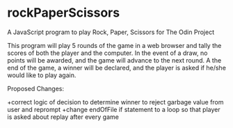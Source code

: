 # rockPaperScissors
A JavaScript program to play Rock, Paper, Scissors for The Odin Project 

This program will play 5 rounds of the game in a web browser and tally the scores of both the player and the computer.
In the event of a draw, no points will be awarded, and the game will advance to the next round.
A the end of the game, a winner will be declared, and the player is asked if he/she would like to play again.

Proposed Changes:

+correct logic of decision to determine winner to reject garbage value from user and reprompt
+change endOfFile if statement to a loop so that player is asked about replay after every game 
